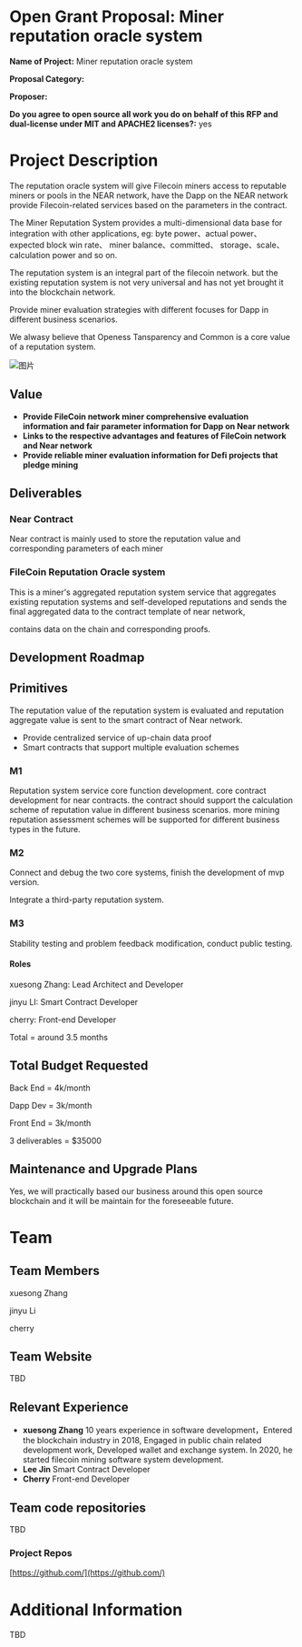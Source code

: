 # Open Grant Proposal: Miner reputation oracle system

**Name of Project:** Miner reputation oracle system

**Proposal Category:**  

**Proposer:** 

**Do you agree to open source all work you do on behalf of this RFP and dual-license under MIT and APACHE2 licenses?:** yes

# Project Description

The reputation oracle system will give Filecoin miners access to reputable miners or pools in the NEAR network, have the Dapp on the NEAR network provide Filecoin-related services based on the parameters in the contract.

The Miner Reputation System provides a multi-dimensional data base for integration with other applications,  eg: byte power、actual power、expected block win rate、 miner balance、committed、 storage、scale、calculation power and so on.

The reputation system is an integral part of the filecoin network. but the existing reputation system is not very universal and has not yet brought it into the blockchain network. 

Provide miner evaluation strategies with different focuses for Dapp in different business scenarios.

We alwasy believe that Openess Tansparency and Common is a core value of a reputation system.

![图片](https://github.com/LowLowCoder-Mel/devgrants/blob/master/img/grant_image0.png)

## Value

* **Provide FileCoin network miner comprehensive evaluation information and fair parameter information for Dapp on Near network**
* **Links to the respective advantages and features of FileCoin network and Near network**
* **Provide reliable miner evaluation information for Defi projects that pledge mining**
## Deliverables

### Near Contract

Near contract is mainly used to store the reputation value and corresponding parameters of each miner

### FileCoin Reputation Oracle system

This is a miner's aggregated reputation system service that aggregates existing reputation systems and self-developed reputations and sends the final aggregated data to the contract template of near network, 

contains data on the chain and corresponding proofs.

## Development Roadmap

## Primitives

The reputation value of the reputation system is evaluated and reputation aggregate value is sent to the smart contract of Near network.

* Provide centralized service of up-chain data proof
* Smart contracts that support multiple evaluation schemes
### M1

Reputation system service core function development. core contract development for near contracts. the contract should support the calculation scheme of reputation value in different business scenarios. more mining reputation assessment schemes will be supported for different business types in the future.

### M2

Connect and debug the two core systems, finish the development of mvp version.

Integrate a third-party reputation system.

### M3

Stability testing and problem feedback modification,  conduct public testing.

#### Roles

xuesong Zhang:       Lead Architect and Developer

jinyu LI:      Smart Contract Developer

cherry:       Front-end Developer

Total = around 3.5 months

## Total Budget Requested

Back End =  4k/month

Dapp Dev =  3k/month

Front End =  3k/month

3 deliverables = $35000

## Maintenance and Upgrade Plans

Yes, we will practically based our business around this open source blockchain and it will be maintain for the foreseeable future.

# Team

## Team Members

xuesong Zhang

jinyu Li

cherry

## Team Website

TBD

## Relevant Experience

* **xuesong Zhang**  10 years experience in software development，Entered the blockchain industry in 2018,  Engaged in public chain related development work,  Developed wallet and exchange system. In 2020, he started filecoin mining software system development. 
* **Lee Jin**  Smart Contract Developer
* **Cherry**  Front-end Developer
## Team code repositories

TBD

### Project Repos

[https://github.com/](https://github.com/)

# Additional Information

TBD

